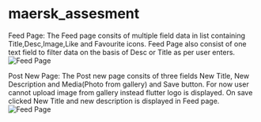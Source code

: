 # maersk_assesment

Feed Page:
The Feed page consits of multiple field data in list containing Title,Desc,Image,Like and Favourite icons.
Feed Page also consist of one text field to filter data on the basis of Desc or Title as per user enters.
![Feed Page](feed_page.png)


Post New Page:
The Post new page consits of three fields New Title, New Description and Media(Photo from gallery) and Save button.
For now user cannot upload image from gallery instead flutter logo is displayed.
On save clicked New Title and new description is displayed in Feed page.
![Feed Page](post_page.png)
